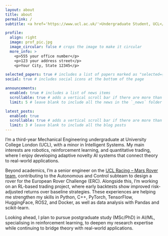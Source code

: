 ```yaml
---
layout: about
title: about
permalink: /
subtitle: <a href='https://www.ucl.ac.uk/'>Undergraduate Student, UCL</a>. London, United Kingdom

profile:
  align: right
  image: prof_pic.jpg
  image_circular: false # crops the image to make it circular
  more_info: >
    <p>555 your office number</p>
    <p>123 your address street</p>
    <p>Your City, State 12345</p>

selected_papers: true # includes a list of papers marked as "selected={true}"
social: true # includes social icons at the bottom of the page

announcements:
  enabled: true # includes a list of news items
  scrollable: true # adds a vertical scroll bar if there are more than 3 news items
  limit: 5 # leave blank to include all the news in the `_news` folder

latest_posts:
  enabled: true
  scrollable: true # adds a vertical scroll bar if there are more than 3 new posts items
  limit: 3 # leave blank to include all the blog posts
---
```


I’m a third-year Mechanical Engineering undergraduate at University College London (UCL), with a minor in Intelligent Systems. My main interests are robotics, reinforcement learning, and quantitative trading, where I enjoy developing adaptive novelty AI systems that connect theory to real-world applications.

Beyond academics, I’m a senior engineer on the [UCL Racing – Mars Rover team](https://www.ucl.ac.uk/engineering/mechanical-engineering/study/beyond-lecture-theatre-student-life-ucl-mechanical-engineering/ucl-racing-uclr), contributing to the Autonomous and Control subteam to design a rover for the European Rover Challenge (ERC). Alongside this, I’m working on an RL-based trading project, where early backtests show improved risk-adjusted returns over baseline strategies. These experiences are helping me strengthen my skills in Python, C++, PyTorch, TensorFlow, HuggingFace, ROS2, and Docker, as well as data analysis with Pandas and scikit-learn.

Looking ahead, I plan to pursue postgraduate study (MSc/PhD) in AI/ML, specialising in reinforcement learning, to deepen my research expertise while continuing to bridge theory with real-world applications.


<!-- Write your biography here. Tell the world about yourself. Link to your favorite [subreddit](http://reddit.com). You can put a picture in, too. The code is already in, just name your picture `prof_pic.jpg` and put it in the `img/` folder.

Put your address / P.O. box / other info right below your picture. You can also disable any of these elements by editing `profile` property of the YAML header of your `_pages/about.md`. Edit `_bibliography/papers.bib` and Jekyll will render your [publications page](/al-folio/publications/) automatically.

Link to your social media connections, too. This theme is set up to use [Font Awesome icons](https://fontawesome.com/) and [Academicons](https://jpswalsh.github.io/academicons/), like the ones below. Add your Facebook, Twitter, LinkedIn, Google Scholar, or just disable all of them. -->
